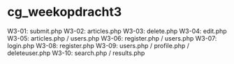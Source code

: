 # cg_weekopdracht3


W3-01: submit.php
W3-02: articles.php
W3-03: delete.php
W3-04: edit.php
W3-05: articles.php / users.php
W3-06: register.php / users.php
W3-07: login.php
W3-08: register.php
W3-09: users.php / profile.php / deleteuser.php
W3-10: search.php / results.php
